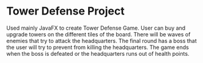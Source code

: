# Tower Defense Project
Used mainly JavaFX to create Tower Defense Game. User can buy and upgrade towers on the different tiles of the board. There will be waves of enemies that try to attack the headquarters. The final round has a boss that the user will try to prevent from killing the headquarters. The game ends when the boss is defeated or the headquarters runs out of health points.
